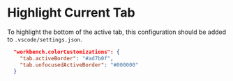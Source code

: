 # Highlight Current Tab

To highlight the bottom of the active tab, this configuration should be added
to `.vscode/settings.json`.

```json
  "workbench.colorCustomizations": {
    "tab.activeBorder": "#ad7b0f",
    "tab.unfocusedActiveBorder": "#000000"
  }
```
